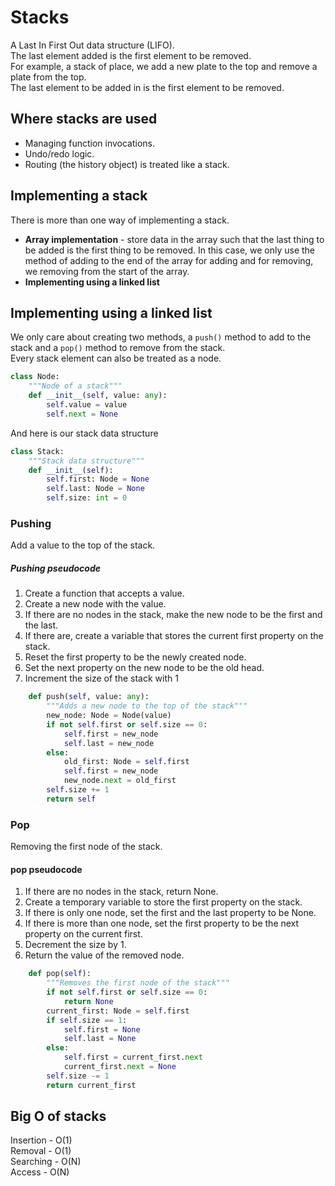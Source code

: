 # Stacks
A Last In First Out data structure (LIFO).  
The last element added is the first element to be removed.  
For example, a stack of place, we add a new plate to the top and remove a plate from the top.  
The last element to be added in is the first element to be removed.

## Where stacks are used
- Managing function invocations.
- Undo/redo logic.
- Routing (the history object) is treated like a stack.

## Implementing a stack
There is more than one way of implementing a stack.  
- **Array implementation** - store data in the array such that the last thing to be added is the first thing to be removed. In this case, we only use the method of adding to the end of the array for adding and for removing, we removing from the start of the array.
- **Implementing using a linked list**

## Implementing using a linked list
We only care about creating two methods, a ```push()``` method to add to the stack and a ```pop()``` method to remove from the stack.  
Every stack element can also be treated as a node.

```python
class Node:
    """Node of a stack"""
    def __init__(self, value: any):
        self.value = value
        self.next = None
```

And here is our stack data structure
```python
class Stack:
    """Stack data structure"""
    def __init__(self):
        self.first: Node = None
        self.last: Node = None
        self.size: int = 0
```

### Pushing
Add a value to the top of the stack.  

##### Pushing pseudocode
1. Create a function that accepts a value.
1. Create a new node with the value.
1. If there are no nodes in the stack, make the new node to be the first and the last.
1. If there are, create a variable that stores the current first property on the stack.
1. Reset the first property to be the newly created node.
1. Set the next property on the new node to be the old head.
1. Increment the size of the stack with 1

```python
    def push(self, value: any):
        """Adds a new node to the top of the stack"""
        new_node: Node = Node(value)
        if not self.first or self.size == 0:
            self.first = new_node
            self.last = new_node
        else:
            old_first: Node = self.first
            self.first = new_node
            new_node.next = old_first
        self.size += 1
        return self
```

### Pop
Removing the first node of the stack.

#### pop pseudocode
1. If there are no nodes in the stack, return None.
1. Create a temporary variable to store the first property on the stack.
1. If there is only one node, set the first and the last property to be None.
1. If there is more than one node, set the first property to be the next property on the current first.
1. Decrement the size by 1.
1. Return the value of the removed node.

```python
    def pop(self):
        """Removes the first node of the stack"""
        if not self.first or self.size == 0:
            return None
        current_first: Node = self.first
        if self.size == 1:
            self.first = None
            self.last = None
        else:
            self.first = current_first.next
            current_first.next = None
        self.size -= 1
        return current_first
```

## Big O of stacks
Insertion - O(1)  
Removal - O(1)  
Searching - O(N)  
Access - O(N)  